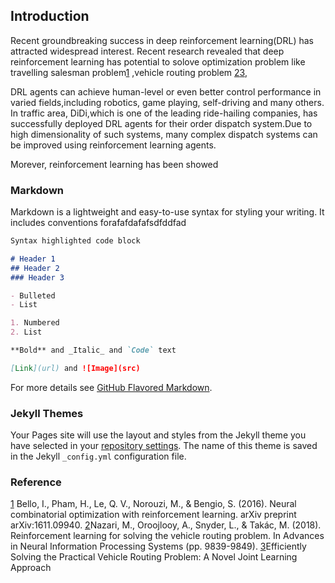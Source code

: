 ## Introduction
Recent groundbreaking success in deep reinforcement learning(DRL) has attracted widespread interest. Recent research revealed that deep reinforcement learning has potential to solove optimization problem like travelling salesman problem[1](https://arxiv.org/pdf/1611.09940.pdf) ,vehicle routing problem [2](https://papers.nips.cc/paper/8190-reinforcement-learning-for-solving-the-vehicle-routing-problem.pdf)[3](https://dl.acm.org/doi/pdf/10.1145/3394486.3403356), 


DRL agents can achieve human-level or even better control performance in varied fields,including robotics, game playing, self-driving and many others. In traffic area, DiDi,which is one of the leading  ride-hailing companies, has successfully deployed DRL agents for their order dispatch system.Due to high dimensionality of such systems, many complex dispatch systems can be improved using reinforcement learning agents. 

Morever, reinforcement learning has been showed 

### Markdown

Markdown is a lightweight and easy-to-use syntax for styling your writing. It includes conventions forafafdafafsdfddfad
```markdown
Syntax highlighted code block

# Header 1
## Header 2
### Header 3

- Bulleted
- List

1. Numbered
2. List

**Bold** and _Italic_ and `Code` text

[Link](url) and ![Image](src)
```

For more details see [GitHub Flavored Markdown](https://guides.github.com/features/mastering-markdown/).

### Jekyll Themes

Your Pages site will use the layout and styles from the Jekyll theme you have selected in your [repository settings](https://github.com/zhilee2019/FinalProjectDRL.github.io/settings). The name of this theme is saved in the Jekyll `_config.yml` configuration file.

### Reference
[1](https://arxiv.org/pdf/1611.09940.pdf) Bello, I., Pham, H., Le, Q. V., Norouzi, M., & Bengio, S. (2016). Neural combinatorial optimization with reinforcement learning. arXiv preprint arXiv:1611.09940.
[2](https://papers.nips.cc/paper/8190-reinforcement-learning-for-solving-the-vehicle-routing-problem.pdf)Nazari, M., Oroojlooy, A., Snyder, L., & Takác, M. (2018). Reinforcement learning for solving the vehicle routing problem. In Advances in Neural Information Processing Systems (pp. 9839-9849).
[3](https://dl.acm.org/doi/pdf/10.1145/3394486.3403356)Efficiently Solving the Practical Vehicle Routing Problem: A Novel Joint Learning Approach

